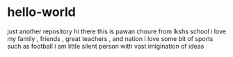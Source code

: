 # hello-world
just another repository
hi there this is pawan choure from lkshs school
i love my family , friends , great teachers , and nation
i love some bit of sports such as football
i am little silent person with vast imigination of ideas 
